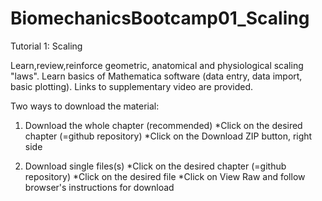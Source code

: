 BiomechanicsBootcamp01_Scaling
==============================
Tutorial 1: Scaling

Learn,review,reinforce geometric, anatomical and physiological scaling "laws". Learn basics of Mathematica software (data entry, data import, basic plotting). Links to supplementary video are provided.

Two ways to download the material:
1. Download the whole chapter (recommended)
*Click on the desired chapter (=github repository)
*Click on the Download ZIP button, right side

2. Download single files(s)
*Click on the desired chapter (=github repository)
*Click on the desired file
*Click on View Raw and follow browser's instructions for download

